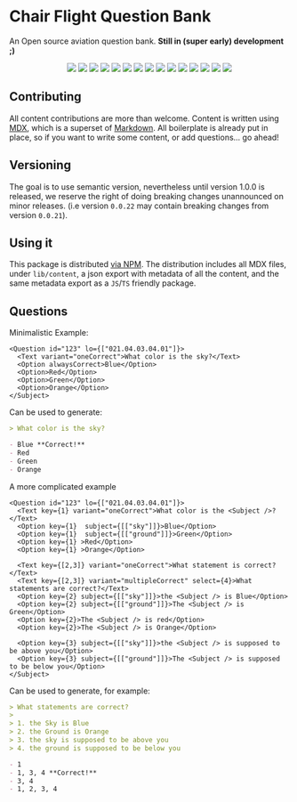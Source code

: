 # Chair Flight Question Bank

An Open source aviation question bank. **Still in (super early) development ;)**

<p align="center">
  <img src="https://img.shields.io/badge/coverage%20010-0%2F507%200%25-red" />
  <img src="https://img.shields.io/badge/coverage%20021-74%2F662%2011%25-red" />
  <img src="https://img.shields.io/badge/coverage%20022-30%2F471%206%25-red" />
  <img src="https://img.shields.io/badge/coverage%20031-0%2F86%200%25-red" />
  <img src="https://img.shields.io/badge/coverage%20032-0%2F243%200%25-red" />
  <img src="https://img.shields.io/badge/coverage%20033-0%2F118%200%25-red" />
  <img src="https://img.shields.io/badge/coverage%20034-0%2F85%200%25-red" />
  <img src="https://img.shields.io/badge/coverage%20040-0%2F363%200%25-red" />
  <img src="https://img.shields.io/badge/coverage%20050-0%2F465%200%25-red" />
  <img src="https://img.shields.io/badge/coverage%20061-14%2F119%2012%25-red" />
  <img src="https://img.shields.io/badge/coverage%20062-71%2F328%2022%25-red" />
  <img src="https://img.shields.io/badge/coverage%20071-0%2F388%200%25-red" />
  <img src="https://img.shields.io/badge/coverage%20081-2%2F498%200%25-red" />
  <img src="https://img.shields.io/badge/coverage%20082-0%2F204%200%25-red" />
  <img src="https://img.shields.io/badge/coverage%20090-0%2F79%200%25-red" />
</p>

## Contributing

All content contributions are more than welcome. Content is written using
[MDX](https://mdxjs.com/), which is a superset of
[Markdown](https://en.wikipedia.org/wiki/Markdown). All boilerplate is already
put in place, so if you want to write some content, or add questions... go
ahead!

## Versioning

The goal is to use semantic version, nevertheless until version 1.0.0 is
released, we reserve the right of doing breaking changes unannounced on minor
releases. (i.e version `0.0.22` may contain breaking changes from version
`0.0.21`).

## Using it

This package is distributed
[via NPM](https://www.npmjs.com/package/chair-flight-question-bank). The
distribution includes all MDX files, under `lib/content`, a json export with
metadata of all the content, and the same metadata export as a `JS`/`TS`
friendly package.

## Questions

Minimalistic Example:

```tsx
<Question id="123" lo={["021.04.03.04.01"]}>
  <Text variant="oneCorrect">What color is the sky?</Text>
  <Option alwaysCorrect>Blue</Option>
  <Option>Red</Option>
  <Option>Green</Option>
  <Option>Orange</Option>
</Subject>
```

Can be used to generate:

```md
> What color is the sky?

- Blue **Correct!**
- Red
- Green
- Orange
```

A more complicated example

```tsx
<Question id="123" lo={["021.04.03.04.01"]}>
  <Text key={1} variant="oneCorrect">What color is the <Subject />?</Text>
  <Option key={1}  subject={[["sky"]]}>Blue</Option>
  <Option key={1}  subject={[["ground"]]}>Green</Option>
  <Option key={1} >Red</Option>
  <Option key={1} >Orange</Option>

  <Text key={[2,3]} variant="oneCorrect">What statement is correct?</Text>
  <Text key={[2,3]} variant="multipleCorrect" select={4}>What statements are correct?</Text>
  <Option key={2} subject={[["sky"]]}>the <Subject /> is Blue</Option>
  <Option key={2} subject={[["ground"]]}>The <Subject /> is Green</Option>
  <Option key={2}>The <Subject /> is red</Option>
  <Option key={2}>The <Subject /> is Orange</Option>

  <Option key={3} subject={[["sky"]]}>the <Subject /> is supposed to be above you</Option>
  <Option key={3} subject={[["ground"]]}>The <Subject /> is supposed to be below you</Option>
</Subject>
```

Can be used to generate, for example:

```md
> What statements are correct?
>
> 1. the Sky is Blue
> 2. the Ground is Orange
> 3. the sky is supposed to be above you
> 4. the ground is supposed to be below you

- 1
- 1, 3, 4 **Correct!**
- 3, 4
- 1, 2, 3, 4
```
